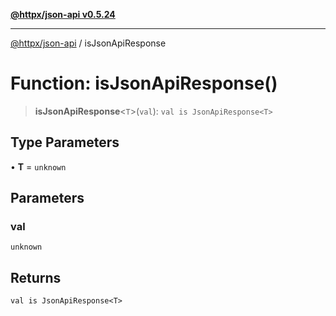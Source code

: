 [**@httpx/json-api v0.5.24**](../README.md)

***

[@httpx/json-api](../README.md) / isJsonApiResponse

# Function: isJsonApiResponse()

> **isJsonApiResponse**\<`T`\>(`val`): `val is JsonApiResponse<T>`

## Type Parameters

• **T** = `unknown`

## Parameters

### val

`unknown`

## Returns

`val is JsonApiResponse<T>`
